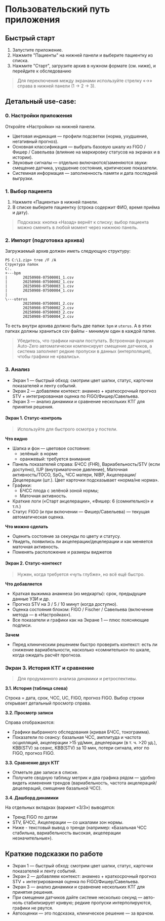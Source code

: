 # Пользовательский путь приложения

## Быстрый старт
1. Запустите приложение.
2. Нажмите "Пациенты" на нижней панели и выберите пациентку из списка.
3. Нажмите "Старт", загрузите архив в нужном формате (см. ниже), и перейдите к обследованию

> Для переключения между экранами используйте стрелку «→» справа в нижней панели (1 → 2 → 3).

## Детальный use-case: 

### 0. Настройки приложения

Откройте «Настройки» на нижней панели.

- Цветовая индикация — профили подсветки (норма, ухудшение, негативный прогноз).
- Основная классификация — выбрать базовую шкалу из FIGO / Фишер / Савельева (влияние на маркировку статусов на экранах и в истории).
- Звуковые сигналы — отдельно включаются/заменяются звуки: смещение датчика, ухудшение состояния, критические показатели.
- Системная информация — заполненность памяти и дата последней выгрузки.

### 1. Выбор пациента

1) Нажмите «Пациенты» в нижней панели.
2) В списке выберите пациентку (строка содержит ФИО, время приёма и дату).

> Подсказка: кнопка «Назад» вернёт к списку; выбор пациента можно сменить в любой момент через нижнюю панель.

### 2. Импорт (подготовка архива)

Загружаемый архив должен иметь следующую структуру:

```Text
PS C:\1.zip> tree /F /A
Структура папок
C:.
+---bpm
|       20250908-07500001_1.csv
|       20250908-07500002_1.csv
|       20250908-07500003_1.csv
|       20250908-07500004_1.csv
|
\---uterus
        20250908-07500001_2.csv
        20250908-07500002_2.csv
        20250908-07500003_2.csv
        20250908-07500004_2.csv
```

То есть внутри архива должно быть две папки: `bpm` и `uterus`. А в этих папках должны храниться csv файлы - минимум один
в каждой папке.


> Убедитесь, что графики начали поступать. Встроенная функция Auto-Zero автоматически компенсирует смещение датчиков, а система заполняет редкие пропуски в данных (интерполяция), чтобы графики не «рвались».

### 3. Анализ

- Экран 1 — быстрый обход: смотрим цвет шапки, статус, карточки показателей и ленту событий.
- Экран 2 — добавляем контекст: анамнез + краткосрочный прогноз STV + интегрированная оценка по FIGO/Фишер/Савельева.
- Экран 3 — анализ динамики и сравнение нескольких КТГ для принятия решения.

#### Экран 1. Статус-контроль

> Используйте для быстрого осмотра у постели.

**Что видно**
- Шапка и фон — цветовое состояние:
  - зелёный: в норме
  - оранжевый: требуется внимание
- Панель показателей справа: БЧСС (FHR), Вариабельность/STV (если доступно), IUP (внутриматочное давление), Маточная активность/TOCO, SpO₂, ЧСС матери, NIBP, Акцелерации/Децелерации (шт.). Цвет карточки подсказывает «норма/не норма».
- Графики:
  - БЧСС плода с зелёной зоной нормы;
  - Маточная активность.
- Краткие логи («Старт акцелерации», «Фишер: 6 (сомнительно)» и т.п.)
- Статус FIGO (и при включении — Фишер/Савельева) — текущая автоматическая оценка.

**Что можно сделать**
- Оценить состояние за секунды по цвету и статусу.
- Увидеть, появились ли акцелерации/децелерации и как меняется маточная активность.
- Поменять расположение и размеры виджетов

#### Экран 2. Статус-контекст

> Нужен, когда требуется «чуть глубже», но всё ещё быстро.

**Что добавляется**
- Краткая выжимка анамнеза (из медкарты): срок, предыдущие данные УЗИ и др.
- Прогноз STV на 3 / 5 / 10 минут (когда доступно).
- Оценка состояния блоком: FIGO / Fischer / Савельева (включение метода — в «Настройках»).
- Все показатели и графики как на Экранe 1 — плюс поясняющие подписи.

**Зачем**
- Перед клиническим решением быстро проверить контекст: есть ли снижение вариабельности, насколько «сомнительно» по шкале, когда ожидать расчёт прогноза.

### Экран 3. История КТГ и сравнение

> Для продуманного анализа динамики и ретроспективы.

**3.1. История (таблица слева)**

Строка = дата, срок, ЧСС, UC, FIGO, прогноз FIGO.
Выбор строки открывает детальный просмотр справа.

**3.2. Просмотр записи**

Справа отображаются:

- Графики выбранного обследования (кривая БЧСС, токограмма).
- Показатели по сеансу: базальная ЧСС, амплитуда и частота осцилляций, акцелерации >15 уд/мин, децелерации (в т. ч. >20 уд.), KBB(STV) за сеанс, KBB(STV) за 10 мин, потери сигнала, итог по FIGO, прогноз FIGO.

**3.3. Сравнение двух КТГ**

- Отметьте две записи в списке.
- Получите сводную таблицу метрик и два графика рядом — удобно видеть изменения трендов (вариабельность, частота акцелераций/децелераций, смещение базальной ЧСС).

**3.4. Дашборд динамики**

На отдельных вкладках (вариант «3/3») выводятся:

- Тренд FIGO по датам
- STV, БЧСС, Акцелерации — со шкалами зон нормы.
- Ниже - текстовый вывод о тренде (например: «Базальная ЧСС стабильна, вариабельность высокая, акцелерации незначительные»).

## Краткие подсказки по работе

- Экран 1 — быстрый обход: смотрим цвет шапки, статус, карточки показателей и ленту событий.
- Экран 2 — добавляем контекст: анамнез + краткосрочный прогноз STV + интегрированная оценка по FIGO/Фишер/Савельева.
- Экран 3 — анализ динамики и сравнение нескольких КТГ для принятия решения.
- При смещении датчиков дайте системе несколько секунд — авто-ноль стабилизирует кривую; редкие пропуски интерполируются, графики не рвутся.
- Автооценки — это подсказка, клиническое решение — за врачом.
